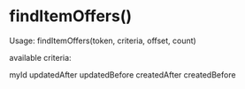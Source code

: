 findItemOffers()
================

Usage:
    findItemOffers(token, criteria, offset, count)

available criteria:

myId
updatedAfter
updatedBefore
createdAfter
createdBefore 
